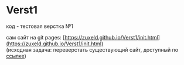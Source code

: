 # Verst1 
код - тестовая верстка №1

сам сайт на git pages: [https://zuxeld.github.io/Verst1/init.html](https://zuxeld.github.io/Verst1/init.html)  
(исходная задача: переверстать существующий сайт, доступный по [ссылке](https://nicepage.com/html-templates/preview/hand-crafted-bread-3276276?device=desktop))
